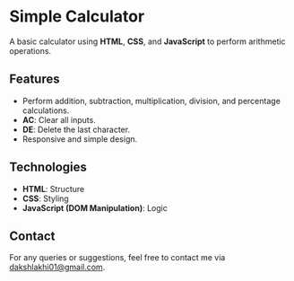# Simple Calculator  

A basic calculator using **HTML**, **CSS**, and **JavaScript** to perform arithmetic operations.  

## Features  
- Perform addition, subtraction, multiplication, division, and percentage calculations.  
- **AC**: Clear all inputs.  
- **DE**: Delete the last character.  
- Responsive and simple design.  

## Technologies  
- **HTML**: Structure  
- **CSS**: Styling  
- **JavaScript (DOM Manipulation)**: Logic 

## Contact
For any queries or suggestions, feel free to contact me via [dakshlakhi01@gmail.com](mailto:dakshlakhi01@gmail.com).